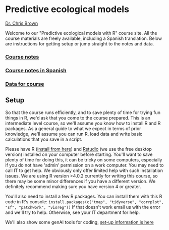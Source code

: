 # Predictive ecological models 

[Dr. Chris Brown](https://discover.utas.edu.au/C.J.Brown)  

Welcome to our "Predictive ecological models with R" course site. All the course materials are freely available, including a Spanish translation. Below are instructions for getting setup or jump straight to the notes and data.

### [Course notes](https://www.seascapemodels.org/predictive-ecological-models/predictive-ecological-models.html)

### [Course notes in Spanish](https://www.seascapemodels.org/predictive-ecological-models/modelos-ecologicos-predictivos-en-espanol.html)

### [Data for course](https://github.com/cbrown5/predictive-ecological-models/raw/refs/heads/main/data-cleaned.zip)

## Setup

So that the course runs efficiently, and to save plenty of time for trying fun things in R, we'd ask that you come to the course prepared.
This is an intermediate level course, so we'll assume you know how to install R and R packages. As a general guide to what we expect in terms of prior knowledge, we'll assume you can run R, load data and write basic calculations that you save in a script.

Please have R ([install from here](https://cran.r-project.org/)) and [Rstudio](https://www.rstudio.com/products/rstudio/) (we use the free desktop version) installed on your computer before starting. You'll want to save plenty of time for doing this, it can be tricky on some computers, especially if you do not have 'admin' permission on a work computer. You may need to call IT to get help. We obviously only offer limited help with such installation issues.
We are using R version >4.0.2 currently for writing this course, so there may be some minor differences if you have a different version. We definitely recommend making sure you have version 4 or greater.

You'll also need to install a few R packages. You can install them with this R code in R's console:
`install.packages(c("tmap", "tidyverse", "corrplot", "sf", "patchwork", "visreg"))`
If that doesn't work email us with the error and we'll try to help. Otherwise, see your IT department for help.

We'll also show some genAI tools for coding, [set-up information is here](https://www.seascapemodels.org/rstats/2025/02/07/setting-up-vscode-r-cline.html)